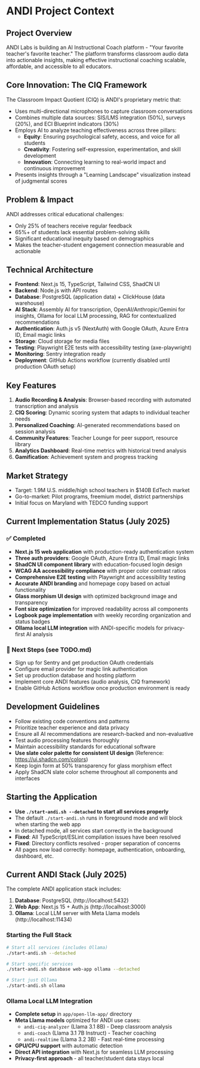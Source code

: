 # ANDI Project Context

## Project Overview
ANDI Labs is building an AI Instructional Coach platform - "Your favorite teacher's favorite teacher." The platform transforms classroom audio data into actionable insights, making effective instructional coaching scalable, affordable, and accessible to all educators.

## Core Innovation: The CIQ Framework
The Classroom Impact Quotient (CIQ) is ANDI's proprietary metric that:
- Uses multi-directional microphones to capture classroom conversations
- Combines multiple data sources: SIS/LMS integration (50%), surveys (20%), and ECI Blueprint indicators (30%)
- Employs AI to analyze teaching effectiveness across three pillars:
  - **Equity**: Ensuring psychological safety, access, and voice for all students
  - **Creativity**: Fostering self-expression, experimentation, and skill development
  - **Innovation**: Connecting learning to real-world impact and continuous improvement
- Presents insights through a "Learning Landscape" visualization instead of judgmental scores

## Problem & Impact
ANDI addresses critical educational challenges:
- Only 25% of teachers receive regular feedback
- 65%+ of students lack essential problem-solving skills
- Significant educational inequity based on demographics
- Makes the teacher-student engagement connection measurable and actionable

## Technical Architecture
- **Frontend**: Next.js 15, TypeScript, Tailwind CSS, ShadCN UI
- **Backend**: Node.js with API routes
- **Database**: PostgreSQL (application data) + ClickHouse (data warehouse)
- **AI Stack**: Assembly AI for transcription, OpenAI/Anthropic/Gemini for insights, Ollama for local LLM processing, RAG for contextualized recommendations
- **Authentication**: Auth.js v5 (NextAuth) with Google OAuth, Azure Entra ID, Email magic links
- **Storage**: Cloud storage for media files
- **Testing**: Playwright E2E tests with accessibility testing (axe-playwright)
- **Monitoring**: Sentry integration ready
- **Deployment**: GitHub Actions workflow (currently disabled until production OAuth setup)

## Key Features
1. **Audio Recording & Analysis**: Browser-based recording with automated transcription and analysis
2. **CIQ Scoring**: Dynamic scoring system that adapts to individual teacher needs
3. **Personalized Coaching**: AI-generated recommendations based on session analysis
4. **Community Features**: Teacher Lounge for peer support, resource library
5. **Analytics Dashboard**: Real-time metrics with historical trend analysis
6. **Gamification**: Achievement system and progress tracking

## Market Strategy
- Target: 1.9M U.S. middle/high school teachers in $140B EdTech market
- Go-to-market: Pilot programs, freemium model, district partnerships
- Initial focus on Maryland with TEDCO funding support

## Current Implementation Status (July 2025)
### ✅ Completed
- **Next.js 15 web application** with production-ready authentication system
- **Three auth providers**: Google OAuth, Azure Entra ID, Email magic links
- **ShadCN UI component library** with education-focused login design
- **WCAG AA accessibility compliance** with proper color contrast ratios
- **Comprehensive E2E testing** with Playwright and accessibility testing
- **Accurate ANDI branding** and homepage copy based on actual functionality
- **Glass morphism UI design** with optimized background image and transparency
- **Font size optimization** for improved readability across all components
- **Logbook page implementation** with weekly recording organization and status badges
- **Ollama local LLM integration** with ANDI-specific models for privacy-first AI analysis

### 🚧 Next Steps (see TODO.md)
- Sign up for Sentry and get production OAuth credentials
- Configure email provider for magic link authentication
- Set up production database and hosting platform
- Implement core ANDI features (audio analysis, CIQ framework)
- Enable GitHub Actions workflow once production environment is ready

## Development Guidelines
- Follow existing code conventions and patterns
- Prioritize teacher experience and data privacy
- Ensure all AI recommendations are research-backed and non-evaluative
- Test audio processing features thoroughly
- Maintain accessibility standards for educational software
- **Use slate color palette for consistent UI design** (Reference: https://ui.shadcn.com/colors)
- Keep login form at 50% transparency for glass morphism effect
- Apply ShadCN slate color scheme throughout all components and interfaces

## Starting the Application
- **Use `./start-andi.sh --detached` to start all services properly**
- The default `./start-andi.sh` runs in foreground mode and will block when starting the web app
- In detached mode, all services start correctly in the background
- **Fixed**: All TypeScript/ESLint compilation issues have been resolved
- **Fixed**: Directory conflicts resolved - proper separation of concerns
- All pages now load correctly: homepage, authentication, onboarding, dashboard, etc.

## Current ANDI Stack (July 2025)
The complete ANDI application stack includes:
1. **Database**: PostgreSQL (http://localhost:5432)
2. **Web App**: Next.js 15 + Auth.js (http://localhost:3000)
3. **Ollama**: Local LLM server with Meta Llama models (http://localhost:11434)

### Starting the Full Stack
```bash
# Start all services (includes Ollama)
./start-andi.sh --detached

# Start specific services
./start-andi.sh database web-app ollama --detached

# Start just Ollama
./start-andi.sh ollama
```

### Ollama Local LLM Integration
- **Complete setup** in `app/open-llm-app/` directory
- **Meta Llama models** optimized for ANDI use cases:
  - `andi-ciq-analyzer` (Llama 3.1 8B) - Deep classroom analysis
  - `andi-coach` (Llama 3.1 7B Instruct) - Teacher coaching 
  - `andi-realtime` (Llama 3.2 3B) - Fast real-time processing
- **GPU/CPU support** with automatic detection
- **Direct API integration** with Next.js for seamless LLM processing
- **Privacy-first approach** - all teacher/student data stays local